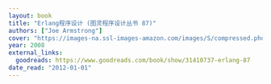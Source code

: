 ```yaml
---
layout: book
title: "Erlang程序设计 (图灵程序设计丛书 87)"
authors: ["Joe Armstrong"]
cover: "https://images-na.ssl-images-amazon.com/images/S/compressed.photo.goodreads.com/books/1470828176i/31410737.jpg"
year: 2008
external_links:
  goodreads: https://www.goodreads.com/book/show/31410737-erlang-87
date_read: "2012-01-01"
---
```

